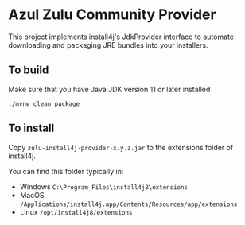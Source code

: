 # Azul Zulu Community Provider

This project implements install4j's JdkProvider interface to automate downloading and packaging JRE bundles into your installers.

## To build

Make sure that you have Java JDK version 11 or later installed
```
./mvnw clean package
```


## To install

Copy `zulu-install4j-provider-x.y.z.jar` to the extensions folder of install4j.

You can find this folder typically in:
 * Windows `C:\Program Files\install4j8\extensions`
 * MacOS `/Applications/install4j.app/Contents/Resources/app/extensions`
 * Linux `/opt/install4j8/extensions`
